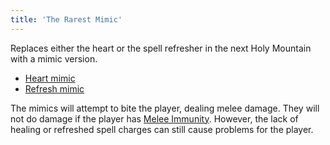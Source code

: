 ```yaml
---
title: 'The Rarest Mimic'
---
```


Replaces either the heart or the spell refresher in the next Holy Mountain with a mimic version.

- [Heart mimic](https://noita.wiki.gg/wiki/Pahan_muisto)
- [Refresh mimic](https://noita.wiki.gg/wiki/Valhe)

The mimics will attempt to bite the player, dealing melee damage. They will not do damage if the player has [Melee Immunity](https://noita.wiki.gg/wiki/Melee_Immunity). However, the lack of healing or refreshed spell charges can still cause problems for the player.
